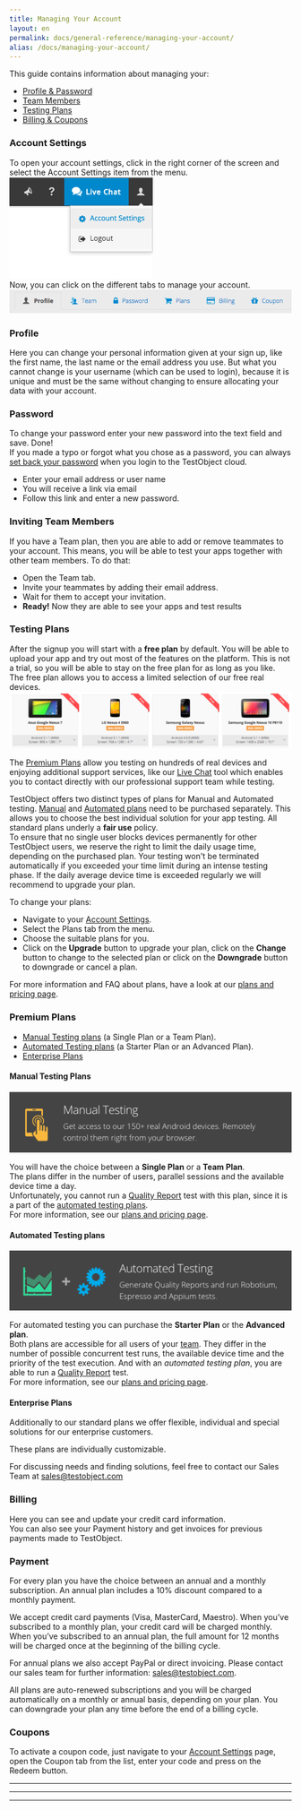 ```yaml
---
title: Managing Your Account
layout: en
permalink: docs/general-reference/managing-your-account/
alias: /docs/managing-your-account/
---
```


This guide contains information about managing your:

* <a href="#profile">Profile &amp; Password</a>
* <a href="#team-accounts">Team Members</a>
* <a href="#plans">Testing Plans</a>
* <a href="#billing">Billing &amp; Coupons</a>


<h3 id="settings">Account Settings</h3>
To open your account settings, click in the right corner of the screen and select the Account Settings item from the menu.
<img class="center shadow" src="/img/general-reference/account-settings.png">
<br>Now, you can click on the different tabs to manage your account.</br>
<img class="shadow" src="/img/settings/profile.png">

<h3 id="profile">Profile</h3>
Here you can change your personal information given at your sign up, like the first name, the last name or the email address you use. But what you cannot change is your username (which can be used to login), because it is unique and must be the same without changing to ensure allocating your data with your account.

<h3 id="password">Password</h3>
To change your password enter your new password into the text field and save. Done!<br>
If you made a typo or forgot what you chose as a password, you can always <a href="https://app.testobject.com/#/forgot" target="_blank">set back your password</a> when you login to the TestObject cloud.

- Enter your email address or user name
- You will receive a link via email
- Follow this link and enter a new password.

<h3 id="team-accounts">Inviting Team Members</h3>
If you have a Team plan, then you are able to add or remove teammates to your account. This means, you will be able to test your apps together with other team members. To do that:

- Open the Team tab.
- Invite your teammates by adding their email address.
- Wait for them to accept your invitation.
- <b>Ready!</b> Now they are able to see your apps and test results

<h3 id="plans">Testing Plans</h3>

After the signup you will start with a <b>free plan</b> by default. You will be able to upload your app and try out most of the features on the platform. This is not a trial, so you will be able to stay on the free plan for as long as you like. The free plan allows you to access a limited selection of our free real devices.
<img class="center shadow" src="/img/settings/free_devices.png"><br>

The <a href="#pre_plans">Premium Plans</a> allow you testing on hundreds of real devices and enjoying additional support services, like our <a href="https://app.testobject.com/#/chat" target="_blank">Live Chat</a> tool which enables you to contact directly with our professional support team while testing.<br>

TestObject offers two distinct types of plans for Manual and Automated testing. <a href="#manual_plan">Manual</a> and <a href="#automated_plan">Automated plans</a> need to be purchased separately. This allows you to choose the best individual solution for your app testing.
All standard plans underly a <b>fair use</b> policy. <br/> To ensure that no single user blocks devices permanently for other TestObject users, we reserve the right to limit the daily usage time, depending on the purchased plan. Your testing won't be terminated automatically if you exceeded your time limit during an intense testing phase. If the daily average device time is exceeded regularly we will recommend to upgrade your plan.

To change your plans:

* Navigate to your <a href="#settings">Account Settings</a>.
* Select the Plans tab from the menu.
* Choose the suitable plans for you.
* Click on the <b>Upgrade</b> button to upgrade your plan, click on the <b>Change</b> button to change to the selected plan or click on the <b>Downgrade</b> button to downgrade or cancel a plan.

For more information and FAQ about plans, have a look at our <a href="https://testobject.com/pricing" target="_blank">plans and pricing page</a>.

<h3 id="pre_plans">Premium Plans</h3>

* <a href="#manual_plan">Manual Testing plans</a> (a Single Plan or a Team Plan).
* <a href="#automated_plan">Automated Testing plans</a> (a Starter Plan or an Advanced Plan).
* <a href="#enterprise_plan">Enterprise Plans</a>


<h4 id="manual_plan">Manual Testing Plans</h4>
<img class="left shadow" src="/img/settings/manual-bar.png">

You will have the choice between a <b>Single Plan</b> or a <b>Team Plan</b>.<br/>
The plans differ in the number of users, parallel sessions and the available device time a day.<br> Unfortunately, you cannot run a [Quality Report](/docs/testing-tools/quality-report/) test with this plan, since it is a part of the <a href="#automated_plan">automated testing plans</a>. <br>
For more information, see our <a href="https://testobject.com/pricing" target="_blank">plans and pricing page</a>.

<h4 id="automated_plan">Automated Testing plans</h4>
<img class="left shadow" src="/img/settings/automated-bar.png">

For automated testing you can purchase the <b>Starter Plan</b> or the <b>Advanced plan</b>.<br/>
Both plans are accessible for all users of your <a href="#team-accounts">team</a>. They differ in the number of possible concurrent test runs, the available device time and the priority of the test execution.
And with an *automated testing plan*, you are able to run a [Quality Report](/docs/testing-tools/quality-report/) test.<br>
For more information, see our <a href="https://testobject.com/pricing" target="_blank">plans and pricing page</a>.

<h4 id="enterprise_plan">Enterprise Plans</h4>
Additionally to our standard plans we offer flexible, individual  and special solutions for our enterprise customers.

These plans are individually customizable.<br/>

 For discussing needs and finding solutions, feel free to contact our Sales Team at <a href="mailto:sales@testobject.com">sales@testobject.com</a>

<h3 id="billing">Billing</h3>
Here you can see and update your credit card information. <br/>
You can also see your Payment history and get invoices for previous payments made to TestObject.

<h3>Payment</h3>

For every plan you have the choice between an annual and a monthly subscription.
An annual plan includes a 10% discount compared to a monthly payment.

We accept credit card payments (Visa, MasterCard, Maestro).
When you’ve subscribed to a monthly plan, your credit card will be charged monthly. When you’ve subscribed to an annual plan, the full amount for 12 months will be charged once at the beginning of the billing cycle.

For annual plans we also accept PayPal or direct invoicing. Please contact our sales team for further information: <a href="mailto:sales@testobject.com">sales@testobject.com</a>.

All plans are auto-renewed subscriptions and you will be charged automatically on a monthly or annual basis, depending on your plan.
You can downgrade your plan any time before the end of a billing cycle.

<h3>Coupons</h3>
To activate a coupon code, just navigate to your <a href="#settings">Account Settings</a> page, open the Coupon tab from the list, enter your code and press on the Redeem button.

***
***
***
